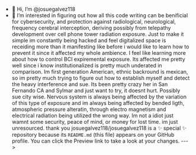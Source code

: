 - 👋 Hi, I’m @josuegalvez118
- 👀 I’m interested in figuring out how all this code writing can be benificial for cybersecurity, and protection against radiological, neurological, frequency cerebral interception, deriving possibly from telepathy development over cell phone tower radiation exposure. 
Just to make it simple im constantly being hacked and feel digitalized space is receiding more than it manifesting like before i would like to learn how to prevent it since it affected my whole ambience. I feel like learning more about how to control BCI expiremental exposure.
Its affected me pretty well since i know institutionalized is pretty much underated in comparison. Im first generation American, ethnic backround is mexican, so im pretty much trying to figure out how to establish myself and detect the heavy interference and sue. Its been pretty crazy her in San Fernando CA and Sylmar and just want to try, it doesnt hurt. Possibly sue city wise. Nervous system is always being affected by the variation of this type of exposure and im always being affected by bended ligth, atmospheric pressure alteratin, through electro magnetism and electrical radiation being utilized the wrong way. Im not a idiot just wamnt some security, peace of mind, or money for lost time. im just unresourced. thank you 
josuegalvez118/josuegalvez118 is a ✨ special ✨ repository because its `README.md` (this file) appears on your GitHub profile.
You can click the Preview link to take a look at your changes.
--->

